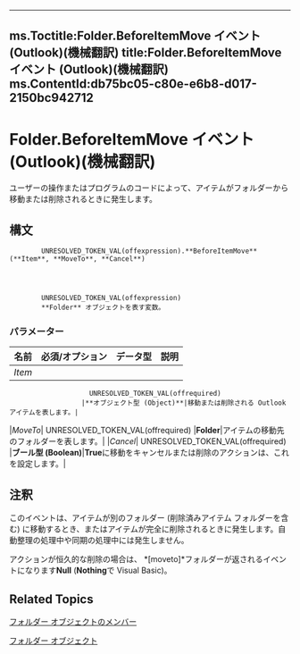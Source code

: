 

---
ms.Toctitle:Folder.BeforeItemMove イベント (Outlook)(機械翻訳)
title:Folder.BeforeItemMove イベント (Outlook)(機械翻訳)
ms.ContentId:db75bc05-c80e-e6b8-d017-2150bc942712
---
# Folder.BeforeItemMove イベント (Outlook)(機械翻訳)




ユーザーの操作またはプログラムのコードによって、アイテムがフォルダーから移動または削除されるときに発生します。

## 構文

            UNRESOLVED_TOKEN_VAL(offexpression).**BeforeItemMove**(**Item**, **MoveTo**, **Cancel**)




            UNRESOLVED_TOKEN_VAL(offexpression)
            **Folder** オブジェクトを表す変数。

### パラメーター

|**名前**|**必須/オプション**|**データ型**|**説明**|
|---|---|---|---|
|*Item*|
                        UNRESOLVED_TOKEN_VAL(offrequired)
                      |**オブジェクト型 (Object)**|移動または削除される Outlook アイテムを表します。|
|*MoveTo*|
                        UNRESOLVED_TOKEN_VAL(offrequired)
                      |**Folder**|アイテムの移動先のフォルダーを表します。|
|*Cancel*|
                        UNRESOLVED_TOKEN_VAL(offrequired)
                      |**ブール型 (Boolean)**|**True**に移動をキャンセルまたは削除のアクションは、これを設定します。|





## 注釈
このイベントは、アイテムが別のフォルダー (削除済みアイテム フォルダーを含む) に移動するとき、またはアイテムが完全に削除されるときに発生します。自動整理の処理中や同期の処理中には発生しません。



アクションが恒久的な削除の場合は、 *[moveto]*フォルダーが返されるイベントになります**Null** (**Nothing**で Visual Basic)。



## Related Topics

[フォルダー オブジェクトのメンバー](788acd42-377a-1803-7713-50e45086e2d1.md)

[フォルダー オブジェクト](3cf6cda8-6d70-666e-2643-9d9c5b9cacfc.md)




